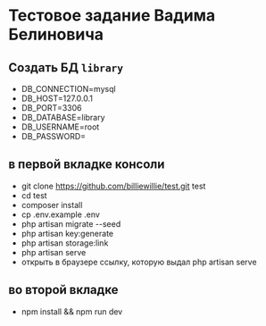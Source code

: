 # Тестовое задание Вадима Белиновича

## Создать БД `library`
- DB_CONNECTION=mysql
- DB_HOST=127.0.0.1
- DB_PORT=3306
- DB_DATABASE=library
- DB_USERNAME=root
- DB_PASSWORD=

## в первой вкладке консоли
- git clone https://github.com/billiewillie/test.git test
- cd test
- composer install
- cp .env.example .env 
- php artisan migrate --seed
- php artisan key:generate
- php artisan storage:link
- php artisan serve
- открыть в браузере ссылку, которую выдал php artisan serve

## во второй вкладке
- npm install && npm run dev
